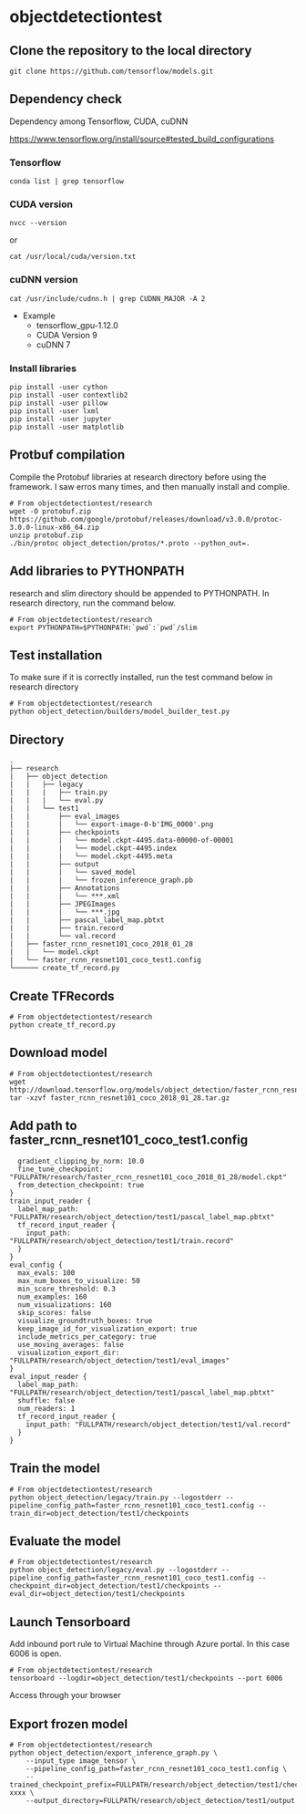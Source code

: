 # objectdetectiontest

## Clone the repository to the local directory
```
git clone https://github.com/tensorflow/models.git
```

## Dependency check
Dependency among Tensorflow, CUDA, cuDNN

https://www.tensorflow.org/install/source#tested_build_configurations

### Tensorflow
```
conda list | grep tensorflow
```

### CUDA version
```
nvcc --version
```
or
```
cat /usr/local/cuda/version.txt
```

### cuDNN version
```
cat /usr/include/cudnn.h | grep CUDNN_MAJOR -A 2
```
* Example
    * tensorflow_gpu-1.12.0
    * CUDA Version 9
    * cuDNN 7

### Install libraries
```
pip install -user cython
pip install -user contextlib2
pip install -user pillow
pip install -user lxml
pip install -user jupyter
pip install -user matplotlib
```

## Protbuf compilation
Compile the Protobuf libraries at research directory before using the framework. I saw erros many times, and then manually install and complie.
```
# From objectdetectiontest/research
wget -O protobuf.zip https://github.com/google/protobuf/releases/download/v3.0.0/protoc-3.0.0-linux-x86_64.zip
unzip protobuf.zip
./bin/protoc object_detection/protos/*.proto --python_out=.
```

## Add libraries to PYTHONPATH
research and slim directory should be appended to PYTHONPATH. In research directory, run the command below.
```
# From objectdetectiontest/research
export PYTHONPATH=$PYTHONPATH:`pwd`:`pwd`/slim
```
## Test installation
To make sure if it is correctly installed, run the test command below in research directory
```
# From objectdetectiontest/research
python object_detection/builders/model_builder_test.py
```
## Directory
```
.
├── research
|   ├── object_detection
|   |   ├── legacy
|   |   |   ├── train.py
|   |   |   └── eval.py
|   |   └── test1
|   |       ├── eval_images
|   |       |   └── export-image-0-b'IMG_0000'.png
|   |       ├── checkpoints
|   |       |   └── model.ckpt-4495.data-00000-of-00001
|   |       |   └── model.ckpt-4495.index
|   |       |   └── model.ckpt-4495.meta
|   |       ├── output
|   |       |   └── saved_model
|   |       |   └── frozen_inference_graph.pb
|   |       ├── Annotations
|   |       |   └── ***.xml
|   |       ├── JPEGImages
|   |       |   └── ***.jpg
|   |       ├── pascal_label_map.pbtxt
|   |       ├── train.record
|   |       └── val.record
|   ├── faster_rcnn_resnet101_coco_2018_01_28
|   |   └── model.ckpt
|   └── faster_rcnn_resnet101_coco_test1.config
└────── create_tf_record.py
```
## Create TFRecords
```
# From objectdetectiontest/research
python create_tf_record.py
```
## Download model
```
# From objectdetectiontest/research
wget http://download.tensorflow.org/models/object_detection/faster_rcnn_resnet101_coco_2018_01_28.tar.gz
tar -xzvf faster_rcnn_resnet101_coco_2018_01_28.tar.gz
```
## Add path to faster_rcnn_resnet101_coco_test1.config
```
  gradient_clipping_by_norm: 10.0
  fine_tune_checkpoint: "FULLPATH/research/faster_rcnn_resnet101_coco_2018_01_28/model.ckpt"
  from_detection_checkpoint: true
}
train_input_reader {
  label_map_path: "FULLPATH/research/object_detection/test1/pascal_label_map.pbtxt"
  tf_record_input_reader {
    input_path: "FULLPATH/research/object_detection/test1/train.record"
  }
}
eval_config {
  max_evals: 100
  max_num_boxes_to_visualize: 50
  min_score_threshold: 0.3	
  num_examples: 160
  num_visualizations: 160
  skip_scores: false
  visualize_groundtruth_boxes: true
  keep_image_id_for_visualization_export: true
  include_metrics_per_category: true
  use_moving_averages: false
  visualization_export_dir: "FULLPATH/research/object_detection/test1/eval_images"
}
eval_input_reader {
  label_map_path: "FULLPATH/research/object_detection/test1/pascal_label_map.pbtxt"
  shuffle: false
  num_readers: 1
  tf_record_input_reader {
    input_path: "FULLPATH/research/object_detection/test1/val.record"
  }
}
```
## Train the model
```
# From objectdetectiontest/research
python object_detection/legacy/train.py --logostderr --pipeline_config_path=faster_rcnn_resnet101_coco_test1.config --train_dir=object_detection/test1/checkpoints
```
## Evaluate the model
```
# From objectdetectiontest/research
python object_detection/legacy/eval.py --logostderr --pipeline_config_path=faster_rcnn_resnet101_coco_test1.config --checkpoint_dir=object_detection/test1/checkpoints --eval_dir=object_detection/test1/checkpoints
```

## Launch Tensorboard
Add inbound port rule to Virtual Machine through Azure portal. In this case 6006 is open.
```
# From objectdetectiontest/research
tensorboard --logdir=object_detection/test1/checkpoints --port 6006
```
Access through your browser

## Export frozen model
```
# From objectdetectiontest/research
python object_detection/export_inference_graph.py \
    --input_type image_tensor \
    --pipeline_config_path=faster_rcnn_resnet101_coco_test1.config \
    --trained_checkpoint_prefix=FULLPATH/research/object_detection/test1/checkpoints/model.ckpt-xxxx \
    --output_directory=FULLPATH/research/object_detection/test1/output
```

